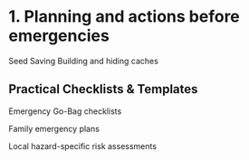 # 1. Planning and actions before emergencies

Seed Saving
Building and hiding caches

## Practical Checklists & Templates

Emergency Go-Bag checklists

Family emergency plans

Local hazard-specific risk assessments
